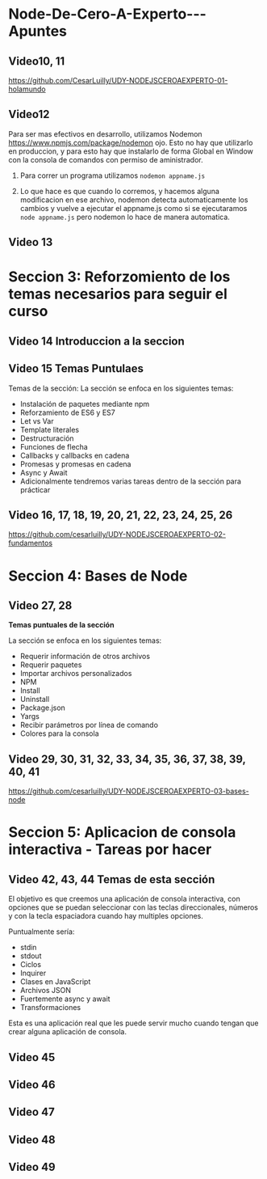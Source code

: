 # Node-De-Cero-A-Experto---Apuntes

## Video10, 11

https://github.com/CesarLuilly/UDY-NODEJSCEROAEXPERTO-01-holamundo

## Video12
Para ser mas efectivos en desarrollo, utilizamos Nodemon https://www.npmjs.com/package/nodemon ojo. Esto no hay que utilizarlo en produccion, y para esto hay que instalarlo de forma Global en Window con la consola de comandos con permiso de aministrador.

1. Para correr un programa utilizamos `nodemon appname.js`

2. Lo que hace es que cuando lo corremos, y hacemos alguna modificacion en ese archivo, nodemon detecta automaticamente los cambios y vuelve a ejecutar el appname.js como si se ejecutaramos `node appname.js` pero nodemon lo hace de manera automatica.

## Video 13

# Seccion 3: Reforzomiento de los temas necesarios para seguir el curso

## Video 14 Introduccion a la seccion

## Video 15 Temas Puntulaes

Temas de la sección:
La sección se enfoca en los siguientes temas:

* Instalación de paquetes mediante npm
* Reforzamiento de ES6 y ES7
* Let vs Var
* Template literales
* Destructuración
* Funciones de flecha
* Callbacks y callbacks en cadena
* Promesas y promesas en cadena
* Async y Await
* Adicionalmente tendremos varias tareas dentro de la sección para prácticar

## Video 16, 17, 18, 19, 20, 21, 22, 23, 24, 25, 26

https://github.com/cesarluilly/UDY-NODEJSCEROAEXPERTO-02-fundamentos

# Seccion 4: Bases de Node
## Video 27, 28

**Temas puntuales de la sección**

La sección se enfoca en los siguientes temas:

* Requerir información de otros archivos
* Requerir paquetes
* Importar archivos personalizados
* NPM
* Install
* Uninstall
* Package.json
* Yargs
* Recibir parámetros por línea de comando
* Colores para la consola

## Video 29, 30, 31, 32, 33, 34, 35, 36, 37, 38, 39, 40, 41

https://github.com/cesarluilly/UDY-NODEJSCEROAEXPERTO-03-bases-node

# Seccion 5: Aplicacion de consola interactiva - Tareas por hacer
## Video 42, 43, 44 Temas de esta sección

El objetivo es que creemos una aplicación de consola interactiva, con opciones que se puedan seleccionar con las teclas direccionales, números y con la tecla espaciadora cuando hay multiples opciones.

Puntualmente sería:

* stdin
* stdout
* Ciclos
* Inquirer
* Clases en JavaScript
* Archivos JSON
* Fuertemente async y await
* Transformaciones

Esta es una aplicación real que les puede servir mucho cuando tengan que crear alguna aplicación de consola.

## Video 45
## Video 46
## Video 47
## Video 48
## Video 49











